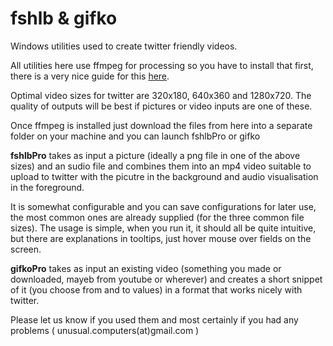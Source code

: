 # fshlb & gifko

Windows utilities used to create twitter friendly videos. 

All utilities here use ffmpeg for processing so you have to install that first, there is a very nice guide for this [here](http://adaptivesamples.com/how-to-install-ffmpeg-on-windows/).

Optimal video sizes for twitter are 320x180, 640x360 and 1280x720. The quality of outputs will be best if pictures or video inputs are one of these.

Once ffmpeg is installed just download the files from here into a separate folder on your machine and you can launch fshlbPro or gifko

__fshlbPro__ takes as input a picture (ideally a png file in one of the above sizes) and an sudio file and combines them into an mp4 video suitable to upload to twitter with the picutre in the background and audio visualisation in the foreground.

It is somewhat configurable and you can save configurations for later use, the most common ones are already supplied (for the three common file sizes).
The usage is simple, when you run it, it should all be quite intuitive, but there are explanations in tooltips, just hover mouse over fields on the screen.

__gifkoPro__ takes as input an existing video (something you made or downloaded, mayeb from youtube or wherever) and creates a short snippet of it (you choose from and to values) in a format that works nicely with twitter.



Please let us know if you used them and most certainly if you had any problems ( unusual.computers(at)gmail.com )


